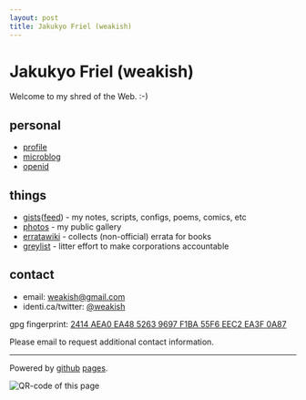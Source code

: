 ```yaml
---
layout: post
title: Jakukyo Friel (weakish)
---
```


Jakukyo Friel (weakish)
=======================

Welcome to my shred of the Web. :-)

personal
--------

* [profile][]
* [microblog][]
* [openid][]

[profile]: http://www.google.com/profiles/weakish
[microblog]: http://identi.ca/weakish
[openid]: http://weakish.myopenid.com/

things
------

* [gists][]([feed][gist-feed]) - my notes, scripts, configs, poems, comics, etc
* [photos][] - my public gallery
* [erratawiki][] - collects (non-official) errata for books
* [greylist][] - litter effort to make corporations accountable

[gists]: http://gist.github.com/weakish
[photos]: http://picasaweb.google.com/weakish/
[gist-feed]: http://gist.github.com/weakish.atom
[erratawiki]: http://bitbucket.org/weakish/errata/wiki/Home
[greylist]: http://bitbucket.org/weakish/greylist/wiki/Home

contact
-------

* email: <weakish@gmail.com>
* identi.ca/twitter: [@weakish][]

gpg fingerprint: [2414 AEA0 EA48 5263 9697  F1BA 55F6 EEC2 EA3F 0A87][fingerprint]

Please email to request additional contact information.

[fingerprint]: https://launchpad.net/%7Eweakish/+sshkeys
[@weakish]: http://identi.ca/weakish

----

Powered by [github][] [pages][].

[github]: https://github.com/weakish/weakish.github.com
[pages]: http://pages.github.com

![QR-code of this page](http://lilqr.com/qr)
